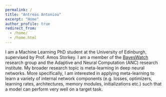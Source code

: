 ```yaml
---
permalink: /
title: "Antreas Antoniou"
excerpt: "Home"
author_profile: true
redirect_from: 
  - /home/
  - /home.html
---
```


<meta name="google-site-verification" content="giQzN4aACkcRD3IY7dwaL7jyKfwAU3XSfmDbkKYn0pA" />

I am a Machine Learning PhD student at the University of Edinburgh, supervised by Prof. Amos Storkey. I am a member of the [BayesWatch](https://www.bayeswatch.com/) research group and the Adaptive and Neural Computation (ANC) research institute. My broader research topic is 
meta-learning in deep neural networks. More specifically, I am interested in applying meta-learning to 
learn a variety of
internal network components (e.g. losses, optimizers, learning rates, architectures, memory modules, 
initializations etc.) such that a model can perform very well on a target task. 


